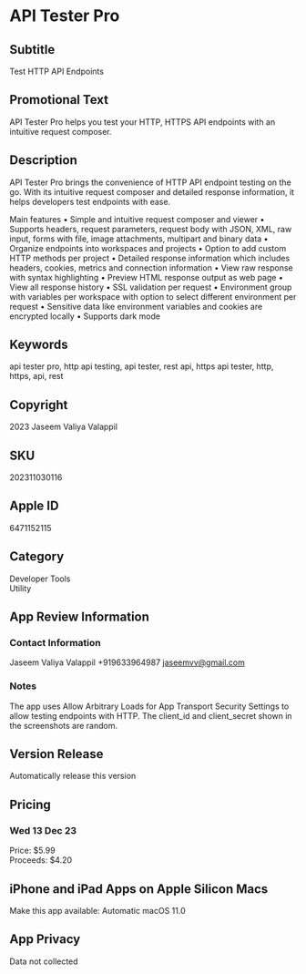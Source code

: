 # API Tester Pro

## Subtitle

Test HTTP API Endpoints

## Promotional Text

API Tester Pro helps you test your HTTP, HTTPS API endpoints with an intuitive request composer.

## Description

API Tester Pro brings the convenience of HTTP API endpoint testing on the go. With its intuitive request composer and detailed response information, it helps developers test endpoints with ease.

Main features
• Simple and intuitive request composer and viewer
• Supports headers, request parameters, request body with JSON, XML, raw input, forms with file, image attachments, multipart and binary data
• Organize endpoints into workspaces and projects
• Option to add custom HTTP methods per project
• Detailed response information which includes headers, cookies, metrics and connection information
• View raw response with syntax highlighting
• Preview HTML response output as web page
• View all response history
• SSL validation per request
• Environment group with variables per workspace with option to select different environment per request
• Sensitive data like environment variables and cookies are encrypted locally
• Supports dark mode

## Keywords

api tester pro, http api testing, api tester, rest api, https api tester, http, https, api, rest

## Copyright

2023 Jaseem Valiya Valappil

## SKU

202311030116

## Apple ID

6471152115

## Category

Developer Tools  
Utility  

## App Review Information

### Contact Information

Jaseem Valiya Valappil
+919633964987
jaseemvv@gmail.com

### Notes

The app uses Allow Arbitrary Loads for App Transport Security Settings to allow testing endpoints with HTTP.
The client_id and client_secret shown in the screenshots are random.

## Version Release

Automatically release this version

## Pricing

### Wed 13 Dec 23

Price: $5.99  
Proceeds: $4.20

## iPhone and iPad Apps on Apple Silicon Macs

Make this app available: Automatic macOS 11.0

## App Privacy

Data not collected